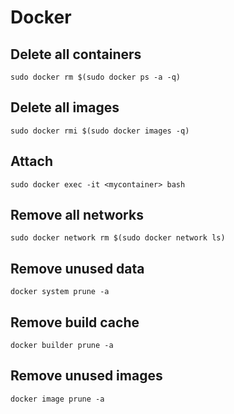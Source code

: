 # Docker

## Delete all containers

```
sudo docker rm $(sudo docker ps -a -q)
```

## Delete all images

```
sudo docker rmi $(sudo docker images -q)
```

## Attach

```
sudo docker exec -it <mycontainer> bash
```

## Remove all networks

```
sudo docker network rm $(sudo docker network ls)
```


## Remove unused data

```
docker system prune -a
```


## Remove build cache

```
docker builder prune -a
```


## Remove unused images

```
docker image prune -a
```

